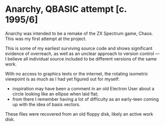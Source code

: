 # Anarchy, QBASIC attempt [c. 1995/6]

Anarchy was intended to be a remake of the ZX Spectrum game, Chaos. This was my first attempt at the project.

This is some of my earliest surviving source code and shows significant evidence of overreach, as well as an unclear approach to version control — I believe all individual source included to be different versions of the same work.  

With no access to graphics texts or the internet, the rotating isometric viewpoint is as much as I had yet figured out for myself:
  * inspiration may have been a comment in an old Electron User about a circle looking like an ellipse when laid flat;
  * from there I remember having a lot of difficulty as an early-teen coming up with the idea of basis vectors. 

These files were recovered from an old floppy disk, likely an active work disk.

